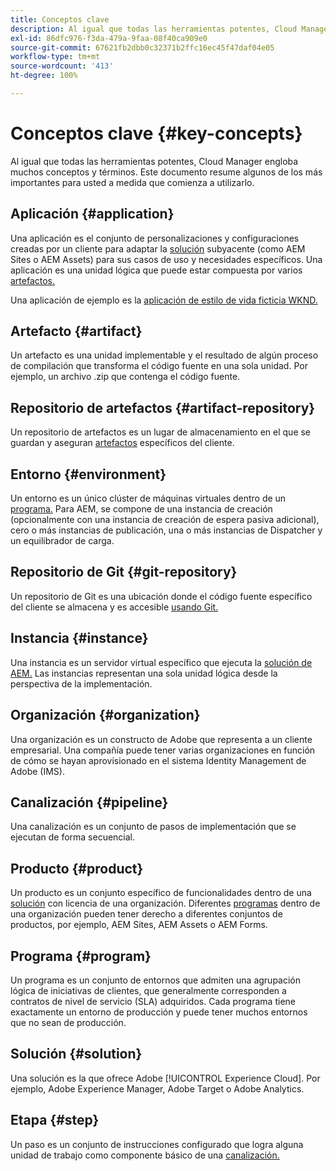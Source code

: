 ```yaml
---
title: Conceptos clave
description: Al igual que todas las herramientas potentes, Cloud Manager engloba muchos conceptos y términos. Este documento resume algunos de los más importantes para usted a medida que comienza a utilizarlo.
exl-id: 86dfc976-f3da-479a-9faa-08f40ca909e0
source-git-commit: 67621fb2dbb0c32371b2ffc16ec45f47daf04e05
workflow-type: tm+mt
source-wordcount: '413'
ht-degree: 100%

---
```



# Conceptos clave {#key-concepts}

Al igual que todas las herramientas potentes, Cloud Manager engloba muchos conceptos y términos. Este documento resume algunos de los más importantes para usted a medida que comienza a utilizarlo.

## Aplicación {#application}

Una aplicación es el conjunto de personalizaciones y configuraciones creadas por un cliente para adaptar la [solución](#solution) subyacente (como AEM Sites o AEM Assets) para sus casos de uso y necesidades específicos. Una aplicación es una unidad lógica que puede estar compuesta por varios [artefactos.](#artifact)

Una aplicación de ejemplo es la [aplicación de estilo de vida ficticia WKND.](https://experienceleague.adobe.com/docs/experience-manager-learn/getting-started-wknd-tutorial-develop/overview.html?lang=es)

## Artefacto {#artifact}

Un artefacto es una unidad implementable y el resultado de algún proceso de compilación que transforma el código fuente en una sola unidad. Por ejemplo, un archivo .zip que contenga el código fuente.

## Repositorio de artefactos {#artifact-repository}

Un repositorio de artefactos es un lugar de almacenamiento en el que se guardan y aseguran [artefactos](#artifact) específicos del cliente.

## Entorno {#environment}

Un entorno es un único clúster de máquinas virtuales dentro de un [programa.](#program) Para AEM, se compone de una instancia de creación (opcionalmente con una instancia de creación de espera pasiva adicional), cero o más instancias de publicación, una o más instancias de Dispatcher y un equilibrador de carga.

## Repositorio de Git {#git-repository}

Un repositorio de Git es una ubicación donde el código fuente específico del cliente se almacena y es accesible [usando Git.](https://git-scm.com)

## Instancia {#instance}

Una instancia es un servidor virtual específico que ejecuta la [solución de AEM.](#solution) Las instancias representan una sola unidad lógica desde la perspectiva de la implementación.

## Organización {#organization}

Una organización es un constructo de Adobe que representa a un cliente empresarial. Una compañía puede tener varias organizaciones en función de cómo se hayan aprovisionado en el sistema Identity Management de Adobe (IMS).

## Canalización {#pipeline}

Una canalización es un conjunto de pasos de implementación que se ejecutan de forma secuencial.

## Producto {#product}

Un producto es un conjunto específico de funcionalidades dentro de una [solución](#solution) con licencia de una organización. Diferentes [programas](#program) dentro de una organización pueden tener derecho a diferentes conjuntos de productos, por ejemplo, AEM Sites, AEM Assets o AEM Forms.

## Programa {#program}

Un programa es un conjunto de entornos que admiten una agrupación lógica de iniciativas de clientes, que generalmente corresponden a contratos de nivel de servicio (SLA) adquiridos. Cada programa tiene exactamente un entorno de producción y puede tener muchos entornos que no sean de producción.

## Solución {#solution}

Una solución es la que ofrece Adobe [!UICONTROL Experience Cloud]. Por ejemplo, Adobe Experience Manager, Adobe Target o Adobe Analytics.

## Etapa {#step}

Un paso es un conjunto de instrucciones configurado que logra alguna unidad de trabajo como componente básico de una [canalización.](#pipeline)
